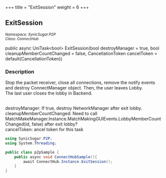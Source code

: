 +++
title = "ExitSession"
weight = 6
+++
## ExitSession
<small>*Namespace: SynicSugar.P2P* <br>
*Class: ConnectHub* </small>

public async UniTask&lt;bool&gt; ExitSession(bool destroyManager = true, bool cleanupMemberCountChanged = false, CancellationToken cancelToken = default(CancellationToken))


### Description
Stop the packet receiver, close all connections, remove the notify events and destroy ConnectManager object. Then, the user leaves Lobby.<br>
The last user closes the lobby in Backend.<br><br>

destroyManager: If true, destroy NetworkManager after exit lobby.<br>
cleanupMemberCountChanged: Need to call MatchMakeManager.Instance.MatchMakingGUIEvents.LobbyMemberCountChanged(id, false) after exit lobby?<br>
cancelToken: ancel token for this task


```cs
using SynicSugar.P2P;
using System.Threading;

public class p2pSample {
    public async void ConnectHubSample(){
        await ConnectHub.Instance.ExitSession();
    }
}
```